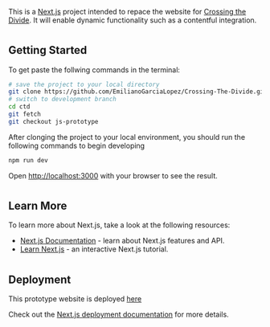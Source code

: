 This is a [Next.js](https://nextjs.org/) project intended to repace the website for [Crossing the Divide](crossing-the-divide.org). It will enable dynamic functionality such as a contentful integration.
#
## Getting Started

To get paste the follwing commands in the terminal:
```bash
# save the project to your local directory
git clone https://github.com/EmilianoGarciaLopez/Crossing-The-Divide.git ctd
# switch to development branch
cd ctd
git fetch
git checkout js-prototype
```

After clonging the project to your local environment, you should run the following commands to begin developing
```bash
npm run dev
```

Open [http://localhost:3000](http://localhost:3000) with your browser to see the result.

#
## Learn More

To learn more about Next.js, take a look at the following resources:

- [Next.js Documentation](https://nextjs.org/docs) - learn about Next.js features and API.
- [Learn Next.js](https://nextjs.org/learn) - an interactive Next.js tutorial.

#
## Deployment

This prototype website is deployed [here](https://crossing-the-divide.vercel.app)

Check out the [Next.js deployment documentation](https://nextjs.org/docs/deployment) for more details.
